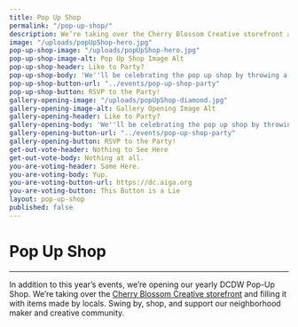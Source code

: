 ```yaml
---
title: Pop Up Shop
permalink: "/pop-up-shop/"
description: We’re taking over the Cherry Blossom Creative storefront and filling it with items made by locals. Swing by, shop, and support our neighborhood maker and creative community.
image: "/uploads/popUpShop-hero.jpg"
pop-up-shop-image: "/uploads/popUpShop-hero.jpg"
pop-up-shop-image-alt: Pop Up Shop Image Alt
pop-up-shop-header: Like to Party?
pop-up-shop-body: 'We''ll be celebrating the pop up shop by throwing a little party at the pop up shop. There will be good music, food, drinks and many of the artists, designers and crafts people whose work will be showcased at the shop throughout the week. Come meet them and have a chat!   '
pop-up-shop-button-url: "../events/pop-up-shop-party"
pop-up-shop-button: RSVP to the Party!
gallery-opening-image: "/uploads/popUpShop-diamond.jpg"
gallery-opening-image-alt: Gallery Opening Image Alt
gallery-opening-header: Like to Party?
gallery-opening-body: 'We''ll be celebrating the pop up shop by throwing a little party at the pop up shop. There will be good music, food, drinks and many of the artists, designers and crafts people whose work will be showcased at the shop throughout the week. Come meet them and have a chat!   '
gallery-opening-button-url: "../events/pop-up-shop-party"
gallery-opening-button: RSVP to the Party!
get-out-vote-header: Nothing to See Here
get-out-vote-body: Nothing at all.
you-are-voting-header: Same Here.
you-are-voting-body: Yup.
you-are-voting-button-url: https://dc.aiga.org
you-are-voting-button: This Button is a Lie
layout: pop-up-shop
published: false
---
```


# Pop Up Shop

---

In addition to this year’s events, we’re opening our yearly DCDW Pop-Up Shop. We’re taking over the [Cherry Blossom Creative storefront](http://www.cherryblossomworkshop.com/new-index/) and filling it with items made by locals. Swing by, shop, and support our neighborhood maker and creative community.
